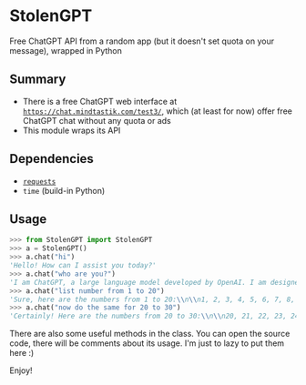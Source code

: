 # StolenGPT
Free ChatGPT API from a random app (but it doesn't set quota on your message), wrapped in Python

## Summary
- There is a free ChatGPT web interface at [`https://chat.mindtastik.com/test3/`](https://chat.mindtastik.com/test3/), which (at least for now) offer free ChatGPT chat without any quota or ads
- This module wraps its API

## Dependencies
- [`requests`](https://pypi.org/project/requests/)
- `time` (build-in Python)

## Usage
```python
>>> from StolenGPT import StolenGPT
>>> a = StolenGPT()
>>> a.chat("hi")
'Hello! How can I assist you today?'
>>> a.chat("who are you?")
'I am ChatGPT, a large language model developed by OpenAI. I am designed to understand and respond to natural language queries and conversations. I can assist you with a wide range of tasks, from answering questions to providing information on various topics.'
>>> a.chat("list number from 1 to 20")
'Sure, here are the numbers from 1 to 20:\\n\\n1, 2, 3, 4, 5, 6, 7, 8, 9, 10, 11, 12, 13, 14, 15, 16, 17, 18, 19, 20.'
>>> a.chat("now do the same for 20 to 30")
'Certainly! Here are the numbers from 20 to 30:\\n\\n20, 21, 22, 23, 24, 25, 26, 27, 28, 29, 30.'
```
There are also some useful methods in the class. You can open the source code, there will be comments about its usage. I'm just to lazy to put them here :)

Enjoy!
